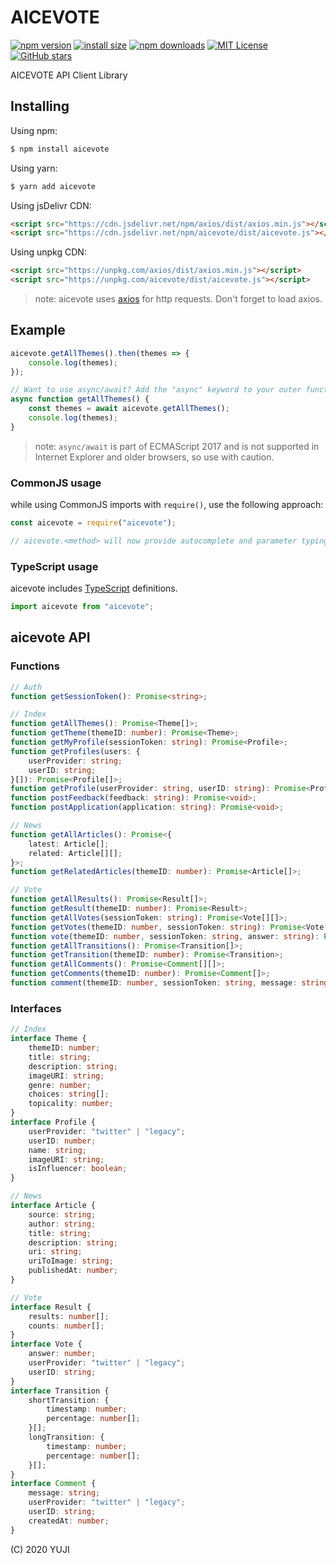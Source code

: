 # AICEVOTE

[![npm version](https://img.shields.io/npm/v/aicevote.svg?style=flat-square)](https://www.npmjs.org/package/aicevote)
[![install size](https://packagephobia.now.sh/badge?p=aicevote)](https://packagephobia.now.sh/result?p=aicevote)
[![npm downloads](https://img.shields.io/npm/dm/aicevote.svg?style=flat-square)](https://npm-stat.com/charts.html?package=aicevote)
[![MIT License](https://img.shields.io/badge/license-MIT-blue.svg?style=flat)](LICENSE)
[![GitHub stars](https://img.shields.io/github/stars/aicevote/aicevote.svg?style=social&label=Stars)](https://github.com/aicevote/aicevote)

AICEVOTE API Client Library

## Installing

Using npm:

``` bash
$ npm install aicevote
```

Using yarn:

``` bash
$ yarn add aicevote
```

Using jsDelivr CDN:

``` html
<script src="https://cdn.jsdelivr.net/npm/axios/dist/axios.min.js"></script>
<script src="https://cdn.jsdelivr.net/npm/aicevote/dist/aicevote.js"></script>
```

Using unpkg CDN:

``` html
<script src="https://unpkg.com/axios/dist/axios.min.js"></script>
<script src="https://unpkg.com/aicevote/dist/aicevote.js"></script>
```

> note: aicevote uses [axios](https://github.com/axios/axios) for http requests. Don't forget to load axios.

## Example

``` javascript
aicevote.getAllThemes().then(themes => {
    console.log(themes);
});

// Want to use async/await? Add the "async" keyword to your outer function/method.
async function getAllThemes() {
    const themes = await aicevote.getAllThemes();
    console.log(themes);
}
```

> note: `async/await` is part of ECMAScript 2017 and is not supported in Internet Explorer and older browsers, so use with caution.

### CommonJS usage

while using CommonJS imports with `require()`, use the following approach:

``` javascript
const aicevote = require("aicevote");

// aicevote.<method> will now provide autocomplete and parameter typings
```

### TypeScript usage

aicevote includes [TypeScript](https://www.typescriptlang.org) definitions.

``` typescript
import aicevote from "aicevote";
```

## aicevote API

### Functions

``` typescript
// Auth
function getSessionToken(): Promise<string>;

// Index
function getAllThemes(): Promise<Theme[]>;
function getTheme(themeID: number): Promise<Theme>;
function getMyProfile(sessionToken: string): Promise<Profile>;
function getProfiles(users: {
    userProvider: string;
    userID: string;
}[]): Promise<Profile[]>;
function getProfile(userProvider: string, userID: string): Promise<Profile>;
function postFeedback(feedback: string): Promise<void>;
function postApplication(application: string): Promise<void>;

// News
function getAllArticles(): Promise<{
    latest: Article[];
    related: Article[][];
}>;
function getRelatedArticles(themeID: number): Promise<Article[]>;

// Vote
function getAllResults(): Promise<Result[]>;
function getResult(themeID: number): Promise<Result>;
function getAllVotes(sessionToken: string): Promise<Vote[][]>;
function getVotes(themeID: number, sessionToken: string): Promise<Vote[]>;
function vote(themeID: number, sessionToken: string, answer: string): Promise<Vote[]>;
function getAllTransitions(): Promise<Transition[]>;
function getTransition(themeID: number): Promise<Transition>;
function getAllComments(): Promise<Comment[][]>;
function getComments(themeID: number): Promise<Comment[]>;
function comment(themeID: number, sessionToken: string, message: string): Promise<Comment[]>;
```

### Interfaces

``` typescript
// Index
interface Theme {
    themeID: number;
    title: string;
    description: string;
    imageURI: string;
    genre: number;
    choices: string[];
    topicality: number;
}
interface Profile {
    userProvider: "twitter" | "legacy";
    userID: number;
    name: string;
    imageURI: string;
    isInfluencer: boolean;
}

// News
interface Article {
    source: string;
    author: string;
    title: string;
    description: string;
    uri: string;
    uriToImage: string;
    publishedAt: number;
}

// Vote
interface Result {
    results: number[];
    counts: number[];
}
interface Vote {
    answer: number;
    userProvider: "twitter" | "legacy";
    userID: string;
}
interface Transition {
    shortTransition: {
        timestamp: number;
        percentage: number[];
    }[];
    longTransition: {
        timestamp: number;
        percentage: number[];
    }[];
}
interface Comment {
    message: string;
    userProvider: "twitter" | "legacy";
    userID: string;
    createdAt: number;
}
```

(C) 2020 YUJI
